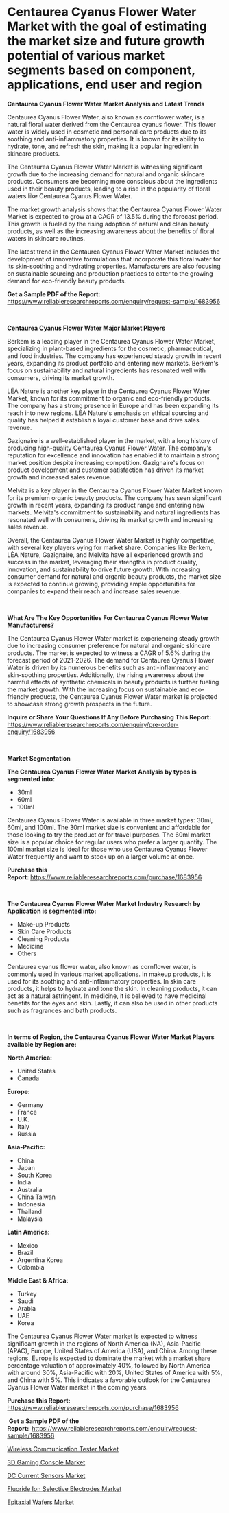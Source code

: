 <p><h1>Centaurea Cyanus Flower Water Market with the goal of estimating the market size and future growth potential of various market segments based on component, applications, end user and region</h1></p><p><strong>Centaurea Cyanus Flower Water Market Analysis and Latest Trends</strong></p>
<p><p>Centaurea Cyanus Flower Water, also known as cornflower water, is a natural floral water derived from the Centaurea cyanus flower. This flower water is widely used in cosmetic and personal care products due to its soothing and anti-inflammatory properties. It is known for its ability to hydrate, tone, and refresh the skin, making it a popular ingredient in skincare products.</p><p>The Centaurea Cyanus Flower Water Market is witnessing significant growth due to the increasing demand for natural and organic skincare products. Consumers are becoming more conscious about the ingredients used in their beauty products, leading to a rise in the popularity of floral waters like Centaurea Cyanus Flower Water.</p><p>The market growth analysis shows that the Centaurea Cyanus Flower Water Market is expected to grow at a CAGR of 13.5% during the forecast period. This growth is fueled by the rising adoption of natural and clean beauty products, as well as the increasing awareness about the benefits of floral waters in skincare routines.</p><p>The latest trend in the Centaurea Cyanus Flower Water Market includes the development of innovative formulations that incorporate this floral water for its skin-soothing and hydrating properties. Manufacturers are also focusing on sustainable sourcing and production practices to cater to the growing demand for eco-friendly beauty products.</p></p>
<p><strong>Get a Sample PDF of the Report:&nbsp;</strong> <a href="https://www.reliableresearchreports.com/enquiry/request-sample/1683956">https://www.reliableresearchreports.com/enquiry/request-sample/1683956</a></p>
<p>&nbsp;</p>
<p><strong>Centaurea Cyanus Flower Water Major Market Players</strong></p>
<p><p>Berkem is a leading player in the Centaurea Cyanus Flower Water Market, specializing in plant-based ingredients for the cosmetic, pharmaceutical, and food industries. The company has experienced steady growth in recent years, expanding its product portfolio and entering new markets. Berkem's focus on sustainability and natural ingredients has resonated well with consumers, driving its market growth.</p><p>LÉA Nature is another key player in the Centaurea Cyanus Flower Water Market, known for its commitment to organic and eco-friendly products. The company has a strong presence in Europe and has been expanding its reach into new regions. LÉA Nature's emphasis on ethical sourcing and quality has helped it establish a loyal customer base and drive sales revenue.</p><p>Gazignaire is a well-established player in the market, with a long history of producing high-quality Centaurea Cyanus Flower Water. The company's reputation for excellence and innovation has enabled it to maintain a strong market position despite increasing competition. Gazignaire's focus on product development and customer satisfaction has driven its market growth and increased sales revenue.</p><p>Melvita is a key player in the Centaurea Cyanus Flower Water Market known for its premium organic beauty products. The company has seen significant growth in recent years, expanding its product range and entering new markets. Melvita's commitment to sustainability and natural ingredients has resonated well with consumers, driving its market growth and increasing sales revenue.</p><p>Overall, the Centaurea Cyanus Flower Water Market is highly competitive, with several key players vying for market share. Companies like Berkem, LÉA Nature, Gazignaire, and Melvita have all experienced growth and success in the market, leveraging their strengths in product quality, innovation, and sustainability to drive future growth. With increasing consumer demand for natural and organic beauty products, the market size is expected to continue growing, providing ample opportunities for companies to expand their reach and increase sales revenue.</p></p>
<p>&nbsp;</p>
<p><strong>What Are The Key Opportunities For Centaurea Cyanus Flower Water Manufacturers?</strong></p>
<p><p>The Centaurea Cyanus Flower Water market is experiencing steady growth due to increasing consumer preference for natural and organic skincare products. The market is expected to witness a CAGR of 5.6% during the forecast period of 2021-2026. The demand for Centaurea Cyanus Flower Water is driven by its numerous benefits such as anti-inflammatory and skin-soothing properties. Additionally, the rising awareness about the harmful effects of synthetic chemicals in beauty products is further fueling the market growth. With the increasing focus on sustainable and eco-friendly products, the Centaurea Cyanus Flower Water market is projected to showcase strong growth prospects in the future.</p></p>
<p><strong>Inquire or Share Your Questions If Any Before Purchasing This Report:</strong> <a href="https://www.reliableresearchreports.com/enquiry/pre-order-enquiry/1683956">https://www.reliableresearchreports.com/enquiry/pre-order-enquiry/1683956</a></p>
<p>&nbsp;</p>
<p><strong>Market Segmentation</strong></p>
<p><strong>The Centaurea Cyanus Flower Water Market Analysis by types is segmented into:</strong></p>
<p><ul><li>30ml</li><li>60ml</li><li>100ml</li></ul></p>
<p><p>Centaurea Cyanus Flower Water is available in three market types: 30ml, 60ml, and 100ml. The 30ml market size is convenient and affordable for those looking to try the product or for travel purposes. The 60ml market size is a popular choice for regular users who prefer a larger quantity. The 100ml market size is ideal for those who use Centaurea Cyanus Flower Water frequently and want to stock up on a larger volume at once.</p></p>
<p><strong>Purchase this Report:&nbsp;</strong><a href="https://www.reliableresearchreports.com/purchase/1683956">https://www.reliableresearchreports.com/purchase/1683956</a></p>
<p>&nbsp;</p>
<p><strong>The Centaurea Cyanus Flower Water Market Industry Research by Application is segmented into:</strong></p>
<p><ul><li>Make-up Products</li><li>Skin Care Products</li><li>Cleaning Products</li><li>Medicine</li><li>Others</li></ul></p>
<p><p>Centaurea cyanus flower water, also known as cornflower water, is commonly used in various market applications. In makeup products, it is used for its soothing and anti-inflammatory properties. In skin care products, it helps to hydrate and tone the skin. In cleaning products, it can act as a natural astringent. In medicine, it is believed to have medicinal benefits for the eyes and skin. Lastly, it can also be used in other products such as fragrances and bath products.</p></p>
<p>&nbsp;</p>
<p><strong>In terms of Region, the Centaurea Cyanus Flower Water Market Players available by Region are:</strong></p>
<p>
    <p> <strong> North America: </strong>
        <ul>
            <li>United States</li>
            <li>Canada</li>
        </ul>
        </p> 
    <p> <strong> Europe: </strong>
        <ul>
            <li>Germany</li>
            <li>France</li>
            <li>U.K.</li>
            <li>Italy</li>
            <li>Russia</li>
        </ul>
        </p> 
    <p> <strong> Asia-Pacific: </strong>
        <ul>
            <li>China</li>
            <li>Japan</li>
            <li>South Korea</li>
            <li>India</li>
            <li>Australia</li>
            <li>China Taiwan</li>
            <li>Indonesia</li>
            <li>Thailand</li>
            <li>Malaysia</li>
        </ul>
        </p> 
    <p> <strong> Latin America: </strong>
        <ul>
            <li>Mexico</li>
            <li>Brazil</li>
            <li>Argentina Korea</li>
            <li>Colombia</li>
        </ul>
        </p> 
    <p> <strong> Middle East & Africa: </strong>
        <ul>
            <li>Turkey</li>
            <li>Saudi</li>
            <li>Arabia</li>
            <li>UAE</li>
            <li>Korea</li>
        </ul>
    </p>
    </p>
<p><p>The Centaurea Cyanus Flower Water market is expected to witness significant growth in the regions of North America (NA), Asia-Pacific (APAC), Europe, United States of America (USA), and China. Among these regions, Europe is expected to dominate the market with a market share percentage valuation of approximately 40%, followed by North America with around 30%, Asia-Pacific with 20%, United States of America with 5%, and China with 5%. This indicates a favorable outlook for the Centaurea Cyanus Flower Water market in the coming years.</p></p>
<p><strong>Purchase this Report: </strong><a href="https://www.reliableresearchreports.com/purchase/1683956">https://www.reliableresearchreports.com/purchase/1683956</a></p>
<p>&nbsp;<strong>Get a Sample PDF of the Report:&nbsp;&nbsp;</strong><a href="https://www.reliableresearchreports.com/enquiry/request-sample/1683956">https://www.reliableresearchreports.com/enquiry/request-sample/1683956</a></p>
<p><strong></strong></p>
<p><p><a href="https://medium.com/@joshuabaker550/wireless-communication-tester-market-size-cagr-trends-2024-2030-9ec33d02ee1b">Wireless Communication Tester Market</a></p><p><a href="https://medium.com/@joshuabaker550/3d-gaming-console-market-size-and-market-trends-complete-industry-overview-2024-to-2031-7515ad83fa2b">3D Gaming Console Market</a></p><p><a href="https://medium.com/@zoerees777/dc-current-sensors-market-competitive-analysis-market-trends-and-forecast-to-2031-6536e31e6f3b">DC Current Sensors Market</a></p><p><a href="https://medium.com/@zoerees777/fluoride-ion-selective-electrodes-market-trends-and-market-analysis-forecasted-for-period-2024-2031-8fe6538c54c3">Fluoride Ion Selective Electrodes Market</a></p><p><a href="https://medium.com/@joshuabaker550/epitaxial-wafers-market-the-key-to-successful-business-strategy-forecast-till-2031-56cf70164bd4">Epitaxial Wafers Market</a></p></p>